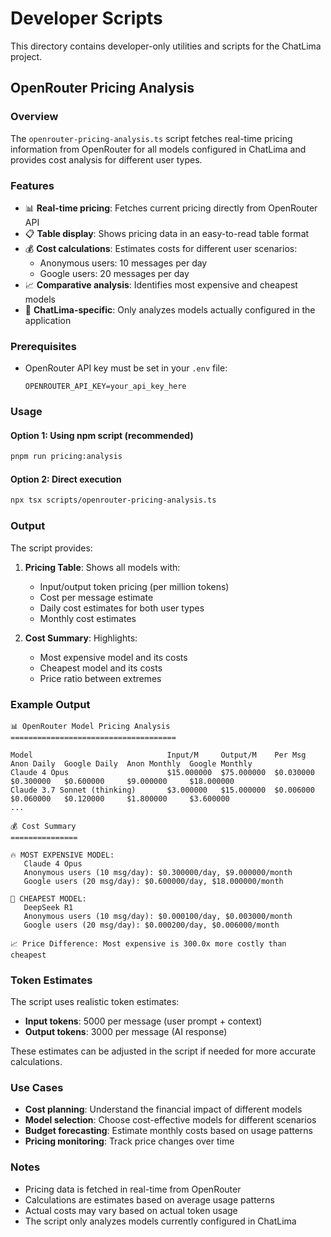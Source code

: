 # Developer Scripts

This directory contains developer-only utilities and scripts for the ChatLima project.

## OpenRouter Pricing Analysis

### Overview
The `openrouter-pricing-analysis.ts` script fetches real-time pricing information from OpenRouter for all models configured in ChatLima and provides cost analysis for different user types.

### Features
- 📊 **Real-time pricing**: Fetches current pricing directly from OpenRouter API
- 📋 **Table display**: Shows pricing data in an easy-to-read table format
- 💰 **Cost calculations**: Estimates costs for different user scenarios:
  - Anonymous users: 10 messages per day
  - Google users: 20 messages per day
- 📈 **Comparative analysis**: Identifies most expensive and cheapest models
- 🎯 **ChatLima-specific**: Only analyzes models actually configured in the application

### Prerequisites
- OpenRouter API key must be set in your `.env` file:
  ```
  OPENROUTER_API_KEY=your_api_key_here
  ```

### Usage

#### Option 1: Using npm script (recommended)
```bash
pnpm run pricing:analysis
```

#### Option 2: Direct execution
```bash
npx tsx scripts/openrouter-pricing-analysis.ts
```

### Output
The script provides:

1. **Pricing Table**: Shows all models with:
   - Input/output token pricing (per million tokens)
   - Cost per message estimate
   - Daily cost estimates for both user types
   - Monthly cost estimates

2. **Cost Summary**: Highlights:
   - Most expensive model and its costs
   - Cheapest model and its costs
   - Price ratio between extremes

### Example Output
```
📊 OpenRouter Model Pricing Analysis
=====================================

Model                              Input/M     Output/M    Per Msg     Anon Daily  Google Daily  Anon Monthly  Google Monthly
Claude 4 Opus                      $15.000000  $75.000000  $0.030000   $0.300000   $0.600000     $9.000000     $18.000000
Claude 3.7 Sonnet (thinking)       $3.000000   $15.000000  $0.006000   $0.060000   $0.120000     $1.800000     $3.600000
...

💰 Cost Summary
===============

🔥 MOST EXPENSIVE MODEL:
   Claude 4 Opus
   Anonymous users (10 msg/day): $0.300000/day, $9.000000/month
   Google users (20 msg/day): $0.600000/day, $18.000000/month

💚 CHEAPEST MODEL:
   DeepSeek R1
   Anonymous users (10 msg/day): $0.000100/day, $0.003000/month
   Google users (20 msg/day): $0.000200/day, $0.006000/month

📈 Price Difference: Most expensive is 300.0x more costly than cheapest
```

### Token Estimates
The script uses realistic token estimates:
- **Input tokens**: 5000 per message (user prompt + context)
- **Output tokens**: 3000 per message (AI response)

These estimates can be adjusted in the script if needed for more accurate calculations.

### Use Cases
- **Cost planning**: Understand the financial impact of different models
- **Model selection**: Choose cost-effective models for different scenarios
- **Budget forecasting**: Estimate monthly costs based on usage patterns
- **Pricing monitoring**: Track price changes over time

### Notes
- Pricing data is fetched in real-time from OpenRouter
- Calculations are estimates based on average usage patterns
- Actual costs may vary based on actual token usage
- The script only analyzes models currently configured in ChatLima 